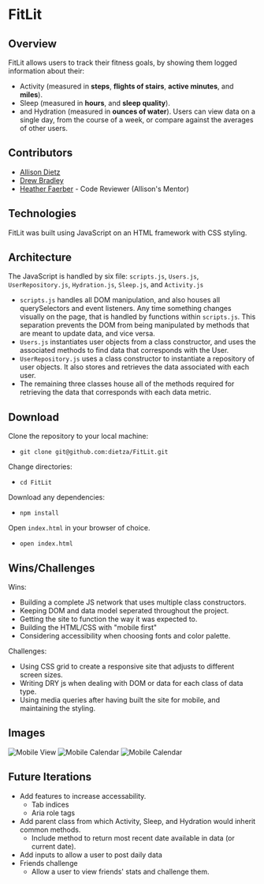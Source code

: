 # FitLit
## Overview
FitLit allows users to track their fitness goals, by showing them logged information about their:
- Activity (measured in **steps**, **flights of stairs**, **active minutes**, and **miles**).
- Sleep (measured in **hours**, and **sleep quality**).
- and Hydration (measured in **ounces of water**).
Users can view data on a single day, from the course of a week, or compare against the averages of other users.

## Contributors
- [Allison Dietz](https://github.com/dietza)
- [Drew Bradley](https://github.com/DrewBradley)
- [Heather Faerber](https://github.com/hfaerber) - Code Reviewer (Allison's Mentor)

## Technologies
FitLit was built using JavaScript on an HTML framework with CSS styling.

## Architecture

The JavaScript is handled by six file: ```scripts.js```, ```Users.js```, ```UserRepository.js```, ```Hydration.js```, ```Sleep.js```, and ```Activity.js```
  * ```scripts.js``` handles all DOM manipulation, and also houses all querySelectors and event listeners. Any time something changes visually on the page, that is handled by functions within ```scripts.js```. This separation prevents the DOM from being manipulated by methods that are meant to update data, and vice versa.
  * ```Users.js``` instantiates user objects from a class constructor, and uses the associated methods to find data that corresponds with the User.
  * ```UserRepository.js``` uses a class constructor to instantiate a repository of user objects. It also stores and retrieves the data associated with each user.
  * The remaining three classes house all of the methods required for retrieving the data that corresponds with each data metric.

## Download
Clone the repository to your local machine:
 - ```git clone git@github.com:dietza/FitLit.git```

Change directories:
 - ```cd FitLit```

 Download any dependencies:
 - ```npm install```

Open ```index.html``` in your browser of choice. 
 - ```open index.html```


## Wins/Challenges
Wins:
 - Building a complete JS network that uses multiple class constructors.
 - Keeping DOM and data model seperated throughout the project.
 - Getting the site to function the way it was expected to.
 - Building the HTML/CSS with "mobile first"
 - Considering accessibility when choosing fonts and color palette.

Challenges:
 - Using CSS grid to create a responsive site that adjusts to different screen sizes.
 - Writing DRY js when dealing with DOM or data for each class of data type.
 - Using media queries after having built the site for mobile, and maintaining the styling.

## Images
![Mobile View](https://media.giphy.com/media/aROQ7apiuwc5hnDzZD/giphy.gif)
![Mobile Calendar](https://media.giphy.com/media/NxVVlURhvBMpEOTQsS/giphy.gif)
![Mobile Calendar](https://media.giphy.com/media/EZz8SoKkNxLimvfaaR/giphy.gif)

## Future Iterations
- Add features to increase accessability.
  - Tab indices
  - Aria role tags
- Add parent class from which Activity, Sleep, and Hydration would inherit common methods.
  - Include method to return most recent date available in data (or current date).
- Add inputs to allow a user to post daily data
- Friends challenge
  - Allow a user to view friends' stats and challenge them.